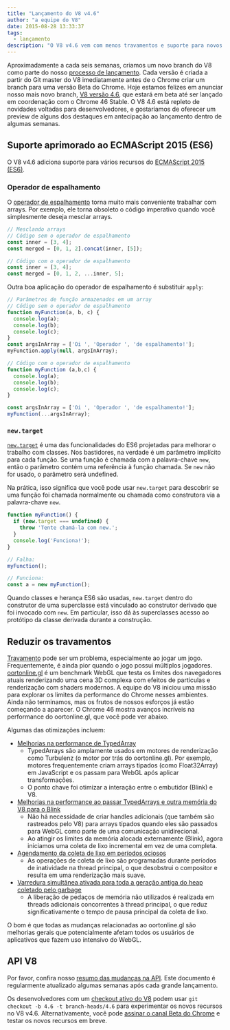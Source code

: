 ```yaml
---
title: "Lançamento do V8 v4.6"
author: "a equipe do V8"
date: 2015-08-28 13:33:37
tags:
  - lançamento
description: "O V8 v4.6 vem com menos travamentos e suporte para novos recursos de linguagem ES2015."
---
```

Aproximadamente a cada seis semanas, criamos um novo branch do V8 como parte do nosso [processo de lançamento](https://v8.dev/docs/release-process). Cada versão é criada a partir do Git master do V8 imediatamente antes de o Chrome criar um branch para uma versão Beta do Chrome. Hoje estamos felizes em anunciar nosso mais novo branch, [V8 versão 4.6](https://chromium.googlesource.com/v8/v8.git/+log/branch-heads/4.6), que estará em beta até ser lançado em coordenação com o Chrome 46 Stable. O V8 4.6 está repleto de novidades voltadas para desenvolvedores, e gostaríamos de oferecer um preview de alguns dos destaques em antecipação ao lançamento dentro de algumas semanas.

<!--truncate-->
## Suporte aprimorado ao ECMAScript 2015 (ES6)

O V8 v4.6 adiciona suporte para vários recursos do [ECMAScript 2015 (ES6)](https://www.ecma-international.org/ecma-262/6.0/).

### Operador de espalhamento

O [operador de espalhamento](https://developer.mozilla.org/en-US/docs/Web/JavaScript/Reference/Operators/Spread_operator) torna muito mais conveniente trabalhar com arrays. Por exemplo, ele torna obsoleto o código imperativo quando você simplesmente deseja mesclar arrays.

```js
// Mesclando arrays
// Código sem o operador de espalhamento
const inner = [3, 4];
const merged = [0, 1, 2].concat(inner, [5]);

// Código com o operador de espalhamento
const inner = [3, 4];
const merged = [0, 1, 2, ...inner, 5];
```

Outra boa aplicação do operador de espalhamento é substituir `apply`:

```js
// Parâmetros de função armazenados em um array
// Código sem o operador de espalhamento
function myFunction(a, b, c) {
  console.log(a);
  console.log(b);
  console.log(c);
}
const argsInArray = ['Oi ', 'Operador ', 'de espalhamento!'];
myFunction.apply(null, argsInArray);

// Código com o operador de espalhamento
function myFunction (a,b,c) {
  console.log(a);
  console.log(b);
  console.log(c);
}

const argsInArray = ['Oi ', 'Operador ', 'de espalhamento!'];
myFunction(...argsInArray);
```

### `new.target`

[`new.target`](https://developer.mozilla.org/en-US/docs/Web/JavaScript/Reference/Operators/new.target) é uma das funcionalidades do ES6 projetadas para melhorar o trabalho com classes. Nos bastidores, na verdade é um parâmetro implícito para cada função. Se uma função é chamada com a palavra-chave `new`, então o parâmetro contém uma referência à função chamada. Se `new` não for usado, o parâmetro será undefined.

Na prática, isso significa que você pode usar `new.target` para descobrir se uma função foi chamada normalmente ou chamada como construtora via a palavra-chave `new`.

```js
function myFunction() {
  if (new.target === undefined) {
    throw 'Tente chamá-la com new.';
  }
  console.log('Funciona!');
}

// Falha:
myFunction();

// Funciona:
const a = new myFunction();
```

Quando classes e herança ES6 são usadas, `new.target` dentro do construtor de uma superclasse está vinculado ao construtor derivado que foi invocado com `new`. Em particular, isso dá às superclasses acesso ao protótipo da classe derivada durante a construção.

## Reduzir os travamentos

[Travamento](https://en.wiktionary.org/wiki/jank#Noun) pode ser um problema, especialmente ao jogar um jogo. Frequentemente, é ainda pior quando o jogo possui múltiplos jogadores. [oortonline.gl](http://oortonline.gl/) é um benchmark WebGL que testa os limites dos navegadores atuais renderizando uma cena 3D complexa com efeitos de partículas e renderização com shaders modernos. A equipe do V8 iniciou uma missão para explorar os limites da performance do Chrome nesses ambientes. Ainda não terminamos, mas os frutos de nossos esforços já estão começando a aparecer. O Chrome 46 mostra avanços incríveis na performance do oortonline.gl, que você pode ver abaixo.

Algumas das otimizações incluem:

- [Melhorias na performance de TypedArray](https://code.google.com/p/v8/issues/detail?id=3996)
    - TypedArrays são amplamente usados em motores de renderização como Turbulenz (o motor por trás do oortonline.gl). Por exemplo, motores frequentemente criam arrays tipados (como Float32Array) em JavaScript e os passam para WebGL após aplicar transformações.
    - O ponto chave foi otimizar a interação entre o embutidor (Blink) e V8.
- [Melhorias na performance ao passar TypedArrays e outra memória do V8 para o Blink](https://code.google.com/p/chromium/issues/detail?id=515795)
    - Não há necessidade de criar handles adicionais (que também são rastreados pelo V8) para arrays tipados quando eles são passados para WebGL como parte de uma comunicação unidirecional.
    - Ao atingir os limites da memória alocada externamente (Blink), agora iniciamos uma coleta de lixo incremental em vez de uma completa.
- [Agendamento da coleta de lixo em períodos ociosos](/blog/free-garbage-collection)
    - As operações de coleta de lixo são programadas durante períodos de inatividade na thread principal, o que desobstrui o compositor e resulta em uma renderização mais suave.
- [Varredura simultânea ativada para toda a geração antiga do heap coletado pelo garbage](https://code.google.com/p/chromium/issues/detail?id=507211)
    - A liberação de pedaços de memória não utilizados é realizada em threads adicionais concorrentes à thread principal, o que reduz significativamente o tempo de pausa principal da coleta de lixo.

O bom é que todas as mudanças relacionadas ao oortonline.gl são melhorias gerais que potencialmente afetam todos os usuários de aplicativos que fazem uso intensivo do WebGL.

## API V8

Por favor, confira nosso [resumo das mudanças na API](https://docs.google.com/document/d/1g8JFi8T_oAE_7uAri7Njtig7fKaPDfotU6huOa1alds/edit). Este documento é regularmente atualizado algumas semanas após cada grande lançamento.

Os desenvolvedores com um [checkout ativo do V8](https://v8.dev/docs/source-code#using-git) podem usar `git checkout -b 4.6 -t branch-heads/4.6` para experimentar os novos recursos no V8 v4.6. Alternativamente, você pode [assinar o canal Beta do Chrome](https://www.google.com/chrome/browser/beta.html) e testar os novos recursos em breve.
